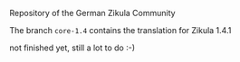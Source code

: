 Repository of the German Zikula Community

The branch ``core-1.4`` contains the translation for Zikula 1.4.1

not finished yet, still a lot to do :-)
